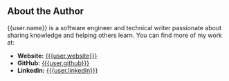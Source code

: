 ## About the Author

{{user.name}} is a software engineer and technical writer passionate about sharing knowledge and helping others learn. You can find more of my work at:

- **Website:** [{{{user.website}}}](https://{{{user.website}}})
- **GitHub:** [{{{user.github}}}](https://{{{user.github}}})
- **LinkedIn:** [{{{user.linkedin}}}](https://{{{user.linkedin}}})

